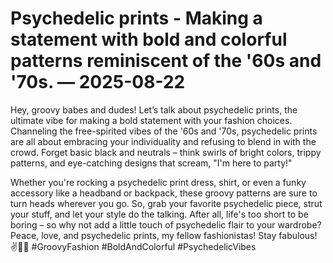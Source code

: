 # Psychedelic prints - Making a statement with bold and colorful patterns reminiscent of the '60s and '70s. — 2025-08-22

Hey, groovy babes and dudes! Let’s talk about psychedelic prints, the ultimate vibe for making a bold statement with your fashion choices. Channeling the free-spirited vibes of the '60s and '70s, psychedelic prints are all about embracing your individuality and refusing to blend in with the crowd. Forget basic black and neutrals – think swirls of bright colors, trippy patterns, and eye-catching designs that scream, "I'm here to party!"

Whether you're rocking a psychedelic print dress, shirt, or even a funky accessory like a headband or backpack, these groovy patterns are sure to turn heads wherever you go. So, grab your favorite psychedelic piece, strut your stuff, and let your style do the talking. After all, life's too short to be boring – so why not add a little touch of psychedelic flair to your wardrobe? Peace, love, and psychedelic prints, my fellow fashionistas! Stay fabulous! ✌️🌈🌼 #GroovyFashion #BoldAndColorful #PsychedelicVibes